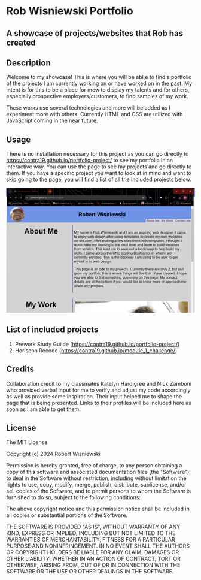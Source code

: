 # Rob Wisniewski Portfolio

## A showcase of projects/websites that Rob has created

## Description
Welcome to my showcase! This is where you will be abl;e to find a portfolio of the projects I am currently working on or have worked on in the past. My intent is for this to be a place for mew to display my talents and for others, especially prospective employers/customers, to find samples of my work. 

These works use several technologies and more will be added as I experiment more with others. Currently HTML and CSS are utilized with JavaScript coming in the near future. 

## Usage
There is no installation necessary for this project as you can go directly to https://contra19.github.io/portfolio-project/ to see my portfolio in an interactive way. You can use the page to see my projects and go directly to them. If you have a specific project you want to look at in mind and want to skip going to the page, you will find a list of all the included projects below. 

![example image of website](image.png)

## List of included projects
1. Prework Study Guiide (https://contra19.github.io/portfolio-project/)
2. Horiseon Recode (https://contra19.github.io/module_1_challenge/)

## Credits
Collaboration credit to my classmates Katelyn Hardigree and NIck Zamboni who provided verbal input for me to verify and adjust my code accordingly as well as provide some
inspiration. Their input helped me to shape the page that is being presented. Links to their profiles will be included here as soon as I am able to get them. 

## License
The MIT License

Copyright (c) 2024 Robert Wisniewski

Permission is hereby granted, free of charge, to any person obtaining a copy of this software and associated documentation files (the "Software"), to deal in the Software without restriction, including without limitation the rights to use, copy, modify, merge, publish, distribute, sublicense, and/or sell copies of the Software, and to permit persons to whom the Software is furnished to do so, subject to the following conditions:

The above copyright notice and this permission notice shall be included in all copies or substantial portions of the Software.

THE SOFTWARE IS PROVIDED "AS IS", WITHOUT WARRANTY OF ANY KIND, EXPRESS OR IMPLIED, INCLUDING BUT NOT LIMITED TO THE WARRANTIES OF MERCHANTABILITY, FITNESS FOR A PARTICULAR PURPOSE AND NONINFRINGEMENT. IN NO EVENT SHALL THE AUTHORS OR COPYRIGHT HOLDERS BE LIABLE FOR ANY CLAIM, DAMAGES OR OTHER LIABILITY, WHETHER IN AN ACTION OF CONTRACT, TORT OR OTHERWISE, ARISING FROM, OUT OF OR IN CONNECTION WITH THE SOFTWARE OR THE USE OR OTHER DEALINGS IN THE SOFTWARE.